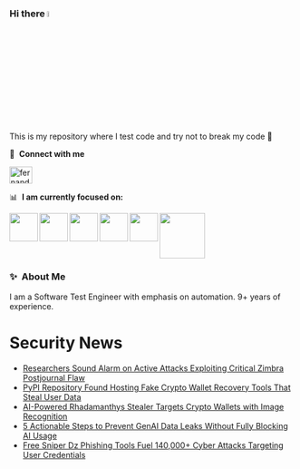 ### Hi there <a href="https://www.gautamkrishnar.com/"><img src="https://media.giphy.com/media/hvRJCLFzcasrR4ia7z/giphy.gif" width="5%"></a>
This is my repository where I test code and try not to break my code :rofl:

🔗 &nbsp;**Connect with me**
<p align="left">
<a href="https://linkedin.com/in/fernandorlcruz" target="blank"><img align="center" src="https://raw.githubusercontent.com/rahuldkjain/github-profile-readme-generator/master/src/images/icons/Social/linked-in-alt.svg" alt="fernando cruz" height="30" width="40" /></a>
  
📊 &nbsp;**I am currently focused on:**

<img align="left" width='50' height='50' src="https://cdn.jsdelivr.net/gh/devicons/devicon/icons/python/python-original-wordmark.svg" />
<img align="left" width='50' height='50' src="https://cdn.jsdelivr.net/gh/devicons/devicon/icons/csharp/csharp-original.svg" />
<img align="left" width='50' height='50' src="https://cdn.jsdelivr.net/gh/devicons/devicon/icons/jenkins/jenkins-original.svg" />
<img align="left" width='50' height='50' src="https://specflow.org/wp-content/uploads/2021/05/SpecFlow-Icon.png" />
<img align="left" width='50' height='50' src="https://www.svgrepo.com/show/306098/githubactions.svg" />
<img width='80' height='80' src="https://cdn2.vectorstock.com/i/1000x1000/64/81/security-testing-concept-icon-safety-audit-key-vector-29166481.jpg" />
          
          
  
### ✨&nbsp; About Me

I am a Software Test Engineer with emphasis on automation. 9+ years of experience.

# Security News
<!-- BLOG-POST-LIST:START -->
- [Researchers Sound Alarm on Active Attacks Exploiting Critical Zimbra Postjournal Flaw](https://thehackernews.com/2024/10/researchers-sound-alarm-on-active.html)
- [PyPI Repository Found Hosting Fake Crypto Wallet Recovery Tools That Steal User Data](https://thehackernews.com/2024/10/pypi-repository-found-hosting-fake.html)
- [AI-Powered Rhadamanthys Stealer Targets Crypto Wallets with Image Recognition](https://thehackernews.com/2024/10/ai-powered-rhadamanthys-stealer-targets.html)
- [5 Actionable Steps to Prevent GenAI Data Leaks Without Fully Blocking AI Usage](https://thehackernews.com/2024/10/5-actionable-steps-to-prevent-genai.html)
- [Free Sniper Dz Phishing Tools Fuel 140,000+ Cyber Attacks Targeting User Credentials](https://thehackernews.com/2024/10/free-sniper-dz-phishing-tools-fuel.html)
<!-- BLOG-POST-LIST:END -->
